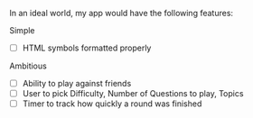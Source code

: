 In an ideal world, my app would have the following features:

Simple
- [ ] HTML symbols formatted properly


Ambitious
- [ ] Ability to play against friends
- [ ] User to pick Difficulty, Number of Questions to play, Topics
- [ ] Timer to track how quickly a round was finished
